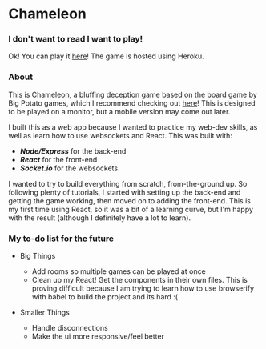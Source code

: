 # Chameleon

### I don't want to read I want to play!
Ok!  You can play it [here](https://chameleonthegame.herokuapp.com/)!  The game is hosted using Heroku.

### About
This is Chameleon, a bluffing deception game based on the board game by Big Potato games, which I recommend checking out [here](https://bigpotato.co.uk/products/the-chameleon)!  This is designed to be played on a monitor, but a mobile version may come out later.

I built this as a web app because I wanted to practice my web-dev skills, as well as learn how to use websockets and React.  This was built with: 
- ***Node/Express*** for the back-end
- ***React*** for the front-end 
- ***Socket.io*** for the websockets.

I wanted to try to build everything from scratch, from-the-ground up. So following plenty of tutorials, I started with setting up the back-end and getting the game working, then moved on to adding the front-end.  This is my first time using React, so it was a bit of a learning curve, but I'm happy with the result (although I definitely have a lot to learn).

### My to-do list for the future
- Big Things
  - Add rooms so multiple games can be played at once
  - Clean up my React! Get the components in their own files. This is proving difficult because I am trying to learn how to use browserify with babel to build the project and its hard :(
  
- Smaller Things
  - Handle disconnections
  - Make the ui more responsive/feel better
